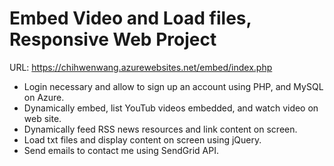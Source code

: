 # Embed Video and Load files, Responsive Web Project 
URL: https://chihwenwang.azurewebsites.net/embed/index.php
- Login necessary and allow to sign up an account using PHP, and MySQL on Azure.
- Dynamically embed, list YouTub videos embedded, and watch video on web site. 
- Dynamically feed RSS news resources and link content on screen.
- Load txt files and display content on screen using jQuery.
- Send emails to contact me using SendGrid API.
